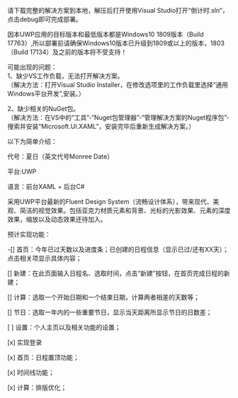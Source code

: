 请下载完整的解决方案到本地，解压后打开使用Visual Studio打开“倒计时.sln”，点击debug即可完成部署。  

因本UWP应用的目标版本和最低版本都是Windows10 1809版本（Build 17763）,所以部署前请确保Windows10版本已升级到1809或以上的版本，1803（Build 17134）及之前的版本将不受支持！  



可能出现的问题：  
1、缺少VS工作负载，无法打开解决方案。  
（解决方法：打开Visual Studio Installer，在修改选项里的工作负载里选择“通用Windows平台开发”,安装。）  

2、缺少相关的NuGet包。  
（解决方法：在VS中的“工具”-“Nuget包管理器”-“管理解决方案的Nuget程序包”-搜索并安装“Microsoft.UI.XAML”，安装完毕后重新生成解决方案。）  
  
    
    
以下为简单介绍：  

代号：夏日（英文代号Monree Date）  

平台:UWP

语言：前台XAML + 后台C#  

采用UWP平台最新的Fluent Design System（流畅设计体系），带来现代、美观、简洁的视觉效果。包括亚克力材质元素和背景、光标的光影效果、元素的深度效果，缩放以及动态效果还待加入。  


预计实现功能：  

-[] 首页：今年已过天数以及进度条；已创建的日程信息（显示已过/还有XX天）；点击相关项显示具体内容；

[] 新建：在此页面输入日程名、选取时间，点击“新建”按钮，在首页完成日程的新建；

[] 计算：选取一个开始日期和一个结束日期，计算两者相差的天数等；

[] 节日：选取一年内的一些重要节日，显示当天距离所显示节日的日数差；

[ ] 设置：个人主页以及相关功能的设置；  

[x] 实现登录  

[x] 首页：日程置顶功能；  

[x] 时间线功能；  

[x] 计算：排版优化；  

